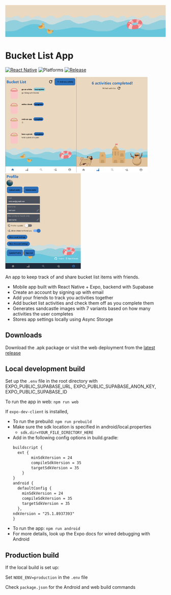 ![A banner displayed in the app of ocean waves, with two rubber ducks and a life ring overlayed on top.](assets/readme/banner.png)

# Bucket List App

[![React Native](https://img.shields.io/badge/React_Native-%2320232a.svg?logo=react&logoColor=%2361DAFB)](#)
![Platforms](https://img.shields.io/badge/platforms-android%2C_web-blue)
[![Release](https://img.shields.io/github/v/release/ollime/bucket-list-app)](https://github.com/ollime/bucket-list-app/releases)

<img src="assets/readme/home.png" alt="Page displaying bucket list activities" style="height:300px;" /><img src="assets/readme/castles.png" alt="Page with castles and completed activities" style="height:300px;" /><img src="assets/readme/dark-mode.png" alt="Accounts & settings page" style="height:300px;" />

An app to keep track of and share bucket list items with friends.

- Mobile app built with React Native + Expo, backend with Supabase
- Create an account by signing up with email
- Add your friends to track you activities together
- Add bucket list activities and check them off as you complete them
- Generates sandcastle images with 7 variants based on how many activities the user completes
- Stores app settings locally using Async Storage

## Downloads

Download the .apk package or visit the web deployment from the [latest release](https://github.com/ollime/bucket-list-app/releases)

## Local development build

Set up the `.env` file in the root directory with EXPO_PUBLIC_SUPABASE_URL, EXPO_PUBLIC_SUPABASE_ANON_KEY, EXPO_PUBLIC_SUPABASE_ID

To run the app in web: `npm run web`

If `expo-dev-client` is installed,

- To run the prebuild: `npm run prebuild`
- Make sure the sdk location is specified in android/local.properties
  - `sdk.dir=YOUR_FILE_DIRECTORY_HERE`
- Add in the following config options in build.gradle:
  ```
  buildscript {
    ext {
          minSdkVersion = 24
          compileSdkVersion = 35
          targetSdkVersion = 35
      }
  }
  android {
    defaultConfig {
      minSdkVersion = 24
      compileSdkVersion = 35
      targetSdkVersion = 35
    },
  ndkVersion = "25.1.8937393"
  }
  ```
- To run the app: `npm run android`
- For more details, look up the Expo docs for wired debugging with Android

## Production build

If the local build is set up:

Set `NODE_ENV=production` in the `.env` file

Check `package.json` for the Android and web build commands
